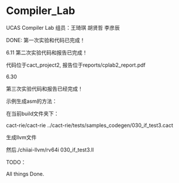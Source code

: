 # Compiler_Lab
UCAS Compiler Lab
组员：王琦琪 胡贤哲 李彦辰

DONE:
第一次实验和代码已完成！

6.11
第二次实验代码和报告已完成！

代码位于cact_project2, 报告位于reports/cplab2_report.pdf

6.30

第三次实验代码和报告已经完成！

示例生成asm的方法：

在当前build文件夹下：

cact-rie/cact-rie ../cact-rie/tests/samples_codegen/030_if_test3.cact

生成llvm文件

然后./chiiai-llvm/rv64i 030_if_test3.ll


TODO：

All things Done.